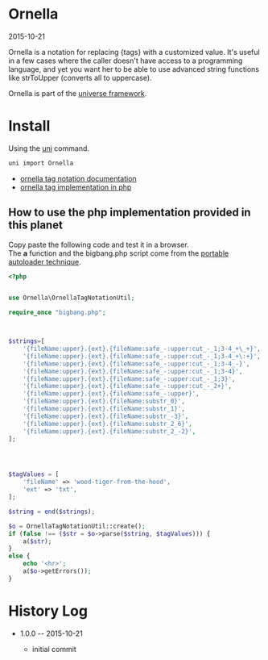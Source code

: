 Ornella
=========================
2015-10-21






Ornella is a notation for replacing {tags} with a customized value.
It's useful in a few cases where the caller doesn't have access to a programming language, 
and yet you want her to be able to use advanced string functions like strToUpper (converts all to uppercase).  



Ornella is part of the [universe framework](https://github.com/karayabin/universe-snapshot).


Install
==========
Using the [uni](https://github.com/lingtalfi/universe-naive-importer) command.
```bash
uni import Ornella
```



- [ornella tag notation documentation](https://github.com/lingtalfi/ornella/blob/master/ornella-tag-notation.md) 
- [ornella tag implementation in php](https://github.com/lingtalfi/ornella/blob/master/OrnellaTagNotationUtil.php)
 
 
 
 
How to use the php implementation provided in this planet 
-------------------------------------- 


Copy paste the following code and test it in a browser.<br>
The **a** function and the bigbang.php script come from 
the [portable autoloader technique](https://github.com/lingtalfi/TheScientist/blob/master/convention.portableAutoloader.eng.md).


```php
<?php


use Ornella\OrnellaTagNotationUtil;

require_once "bigbang.php";



$strings=[
    '{fileName:upper}.{ext}.{fileName:safe_-:upper:cut_-_1;3-4_+\_+}',
    '{fileName:upper}.{ext}.{fileName:safe_-:upper:cut_-_1;3-4_+\:+}',
    '{fileName:upper}.{ext}.{fileName:safe_-:upper:cut_-_1;3-4_-}',
    '{fileName:upper}.{ext}.{fileName:safe_-:upper:cut_-_1;3-4}',
    '{fileName:upper}.{ext}.{fileName:safe_-:upper:cut_-_1;3}',
    '{fileName:upper}.{ext}.{fileName:safe_-:upper:cut_-_2+}',
    '{fileName:upper}.{ext}.{fileName:safe_-:upper}',
    '{fileName:upper}.{ext}.{fileName:substr_0}',
    '{fileName:upper}.{ext}.{fileName:substr_1}',
    '{fileName:upper}.{ext}.{fileName:substr_-3}',
    '{fileName:upper}.{ext}.{fileName:substr_2_6}',
    '{fileName:upper}.{ext}.{fileName:substr_2_-2}',
];




$tagValues = [
    'fileName' => 'wood-tiger-from-the-hood',
    'ext' => 'txt',
];

$string = end($strings);

$o = OrnellaTagNotationUtil::create();
if (false !== ($str = $o->parse($string, $tagValues))) {
    a($str);
}
else {
    echo '<hr>';
    a($o->getErrors());
}

```


History Log
===============

- 1.0.0 -- 2015-10-21

    - initial commit




